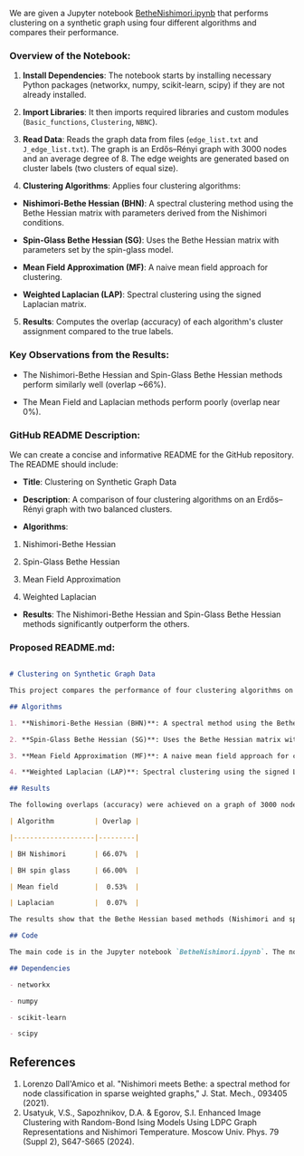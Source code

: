 We are given a Jupyter notebook [BetheNishimori.ipynb](https://github.com/Lcrypto/Classical-and-Quantum-Topology-ML-toric-spherical/blob/main/RBIM_Nishimori_Clustering/BetheNishimori_ER/BetheNishimori.ipynb) that performs clustering on a synthetic graph using four different algorithms and compares their performance.

### Overview of the Notebook:

1. **Install Dependencies**: The notebook starts by installing necessary Python packages (networkx, numpy, scikit-learn, scipy) if they are not already installed.

2. **Import Libraries**: It then imports required libraries and custom modules (`Basic_functions`, `Clustering`, `NBNC`).

3. **Read Data**: Reads the graph data from files (`edge_list.txt` and `J_edge_list.txt`). The graph is an Erdős–Rényi graph with 3000 nodes and an average degree of 8. The edge weights are generated based on cluster labels (two clusters of equal size).

4. **Clustering Algorithms**: Applies four clustering algorithms:

- **Nishimori-Bethe Hessian (BHN)**: A spectral clustering method using the Bethe Hessian matrix with parameters derived from the Nishimori conditions.

- **Spin-Glass Bethe Hessian (SG)**: Uses the Bethe Hessian matrix with parameters set by the spin-glass model.

- **Mean Field Approximation (MF)**: A naive mean field approach for clustering.

- **Weighted Laplacian (LAP)**: Spectral clustering using the signed Laplacian matrix.

5. **Results**: Computes the overlap (accuracy) of each algorithm's cluster assignment compared to the true labels.

### Key Observations from the Results:

- The Nishimori-Bethe Hessian and Spin-Glass Bethe Hessian methods perform similarly well (overlap ~66%).

- The Mean Field and Laplacian methods perform poorly (overlap near 0%).

### GitHub README Description:

We can create a concise and informative README for the GitHub repository. The README should include:

- **Title**: Clustering on Synthetic Graph Data

- **Description**: A comparison of four clustering algorithms on an Erdős–Rényi graph with two balanced clusters.

- **Algorithms**:

1. Nishimori-Bethe Hessian

2. Spin-Glass Bethe Hessian

3. Mean Field Approximation

4. Weighted Laplacian

- **Results**: The Nishimori-Bethe Hessian and Spin-Glass Bethe Hessian methods significantly outperform the others.

### Proposed README.md:

```markdown

# Clustering on Synthetic Graph Data

This project compares the performance of four clustering algorithms on a synthetic Erdős–Rényi graph with two balanced clusters.

## Algorithms

1. **Nishimori-Bethe Hessian (BHN)**: A spectral method using the Bethe Hessian matrix with parameters derived from the Nishimori conditions.

2. **Spin-Glass Bethe Hessian (SG)**: Uses the Bethe Hessian matrix with parameters set by the spin-glass model.

3. **Mean Field Approximation (MF)**: A naive mean field approach for clustering.

4. **Weighted Laplacian (LAP)**: Spectral clustering using the signed Laplacian matrix.

## Results

The following overlaps (accuracy) were achieved on a graph of 3000 nodes with average degree 8:

| Algorithm          | Overlap |

|--------------------|---------|

| BH Nishimori       | 66.07%  |

| BH spin glass      | 66.00%  |

| Mean field         |  0.53%  |

| Laplacian          |  0.07%  |

The results show that the Bethe Hessian based methods (Nishimori and spin-glass) are effective for clustering in this setting, while the mean field and Laplacian methods perform poorly.

## Code

The main code is in the Jupyter notebook `BetheNishimori.ipynb`. The notebook relies on custom modules (`Basic_functions.py`, `Clustering.py`, `NBNC.py`) and data files (`edge_list.txt`, `J_edge_list.txt`).

## Dependencies

- networkx

- numpy

- scikit-learn

- scipy

```

## References
1.  Lorenzo Dall'Amico et al. "Nishimori meets Bethe: a spectral method for node classification in sparse weighted graphs," J. Stat. Mech., 093405 (2021). 
2. Usatyuk, V.S., Sapozhnikov, D.A. & Egorov, S.I. Enhanced Image Clustering with Random-Bond Ising Models Using LDPC Graph Representations and Nishimori Temperature. Moscow Univ. Phys. 79 (Suppl 2), S647-S665 (2024).  
